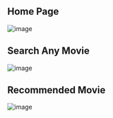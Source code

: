 
## Home Page
![image](https://user-images.githubusercontent.com/77065070/137780156-80773a1e-a2a5-4e0d-8eb8-a3193418eb46.png)

## Search Any Movie
![image](https://user-images.githubusercontent.com/77065070/137780240-0c595faa-84aa-423d-92f8-ed686524a988.png)

##  Recommended Movie
![image](https://user-images.githubusercontent.com/77065070/137780817-8555cce5-78c9-4c65-898a-326f6e8a4549.png)

